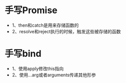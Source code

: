 # 手写Promise
* 1、then和catch是用来存储函数的
* 2、resolve和reject执行的时候，触发这些被存储的函数

# 手写bind
* 1、使用apply修改this指向
* 2、使用...arg或者arguments传递其他形参
